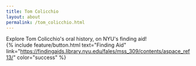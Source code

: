 ```yaml
---
title: Tom Colicchio
layout: about
permalink: /tom_colicchio.html
---
```

Explore Tom Colicchio's oral history, on NYU's finding aid!\
{% include feature/button.html text="Finding Aid" link="https://findingaids.library.nyu.edu/fales/mss_309/contents/aspace_ref13/" color="success" %}
